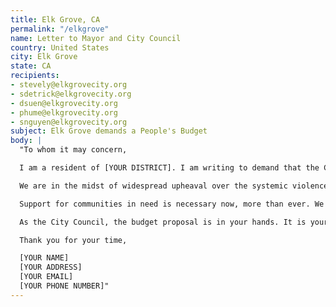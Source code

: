 ```yaml
---
title: Elk Grove, CA
permalink: "/elkgrove"
name: Letter to Mayor and City Council
country: United States
city: Elk Grove
state: CA
recipients:
- stevely@elkgrovecity.org
- sdetrick@elkgrovecity.org
- dsuen@elkgrovecity.org
- phume@elkgrovecity.org
- snguyen@elkgrovecity.org
subject: Elk Grove demands a People's Budget
body: |
  "To whom it may concern,

  I am a resident of [YOUR DISTRICT]. I am writing to demand that the City Council adopts a People’s Budget that prioritizes community wellbeing and redirects funding away from the police.

  We are in the midst of widespread upheaval over the systemic violence of policing. We will no longer accept empty gestures and suggestions of “reform.” We are demanding that our voices be heard now, and that real change be made to the way this city allocates its resources.

  Support for communities in need is necessary now, more than ever. We demand that the City Council defund the EGPD. We join the calls of those across the country to #DefundThePolice. We demand a budget that adequately and effectively meets the needs of at-risk Elk Grove residents during this trying and uncertain time, when livelihoods are on the line. We demand a budget that supports community wellbeing, rather than empowers the police forces that tear them apart.

  As the City Council, the budget proposal is in your hands. It is your duty to represent your constituents. I am urging you to completely revise the budget for the 2020-2021 fiscal year, and to fund #CareNotCops. You need to adopt a People’s Budget. Public opinion is with me.

  Thank you for your time,

  [YOUR NAME]
  [YOUR ADDRESS]
  [YOUR EMAIL]
  [YOUR PHONE NUMBER]"
---
```


